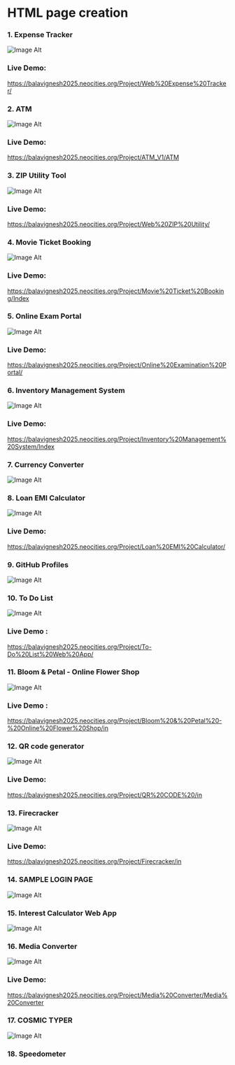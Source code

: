 # HTML page creation         
### 1. Expense Tracker
![Image Alt](https://github.com/Bala-6478/HTML/blob/aa45c719632cceca2f4b782f4838086163cc15ad/Screenshot%20(44).png)  
### Live Demo:
https://balavignesh2025.neocities.org/Project/Web%20Expense%20Tracker/
### 2. ATM  
![Image Alt](https://github.com/Bala-6478/HTML/blob/main/ATM/Screenshot%20(43).png)  
### Live Demo:
https://balavignesh2025.neocities.org/Project/ATM_V1/ATM
### 3. ZIP Utility Tool 
![Image Alt](https://github.com/Bala-6478/HTML/blob/5ece052b6f84f2db13730c004ce04c7929d20238/Screenshot%20(45).png)
### Live Demo:
https://balavignesh2025.neocities.org/Project/Web%20ZIP%20Utility/
### 4. Movie Ticket Booking
![Image Alt](https://github.com/Bala-6478/HTML/blob/8d6b6258843e32f458b0721b2fa1081c24bc4536/Screenshot%20(48).png)
### Live Demo:
https://balavignesh2025.neocities.org/Project/Movie%20Ticket%20Booking/Index
### 5. Online Exam Portal
![Image Alt](https://github.com/Bala-6478/HTML/blob/baff62a78dd43d3441cb76aff2502cc8d68abf96/Screenshot%20(50).png)
### Live Demo:
https://balavignesh2025.neocities.org/Project/Online%20Examination%20Portal/
### 6. Inventory Management System
![Image Alt](https://github.com/Bala-6478/HTML/blob/a9831a0751730136497aab6fd33ed02378a59245/Inventory%20Management%20System/Screenshot%20(54).png)
### Live Demo:
https://balavignesh2025.neocities.org/Project/Inventory%20Management%20System/Index
### 7. Currency Converter
![Image Alt](https://github.com/Bala-6478/HTML/blob/main/Currency%20Converter/Screenshot%20(81).png)
### 8. Loan EMI Calculator
![Image Alt](https://github.com/Bala-6478/HTML/blob/main/Loan%20EMI%20Calculator/Screenshot%20(82).png)
### Live Demo:
https://balavignesh2025.neocities.org/Project/Loan%20EMI%20Calculator/
### 9. GitHub Profiles
![Image Alt](https://github.com/Bala-6478/HTML/blob/f322fecd0583d4136e99dd03638f348bced21d54/Screenshot%20(49).png)
### 10. To Do List
![Image Alt](https://github.com/Bala-6478/HTML/blob/86fe496a58f8563f859ec7429e345d33461f8491/Screenshot%20(47).png)
### Live Demo :
https://balavignesh2025.neocities.org/Project/To-Do%20List%20Web%20App/
### 11. Bloom & Petal - Online Flower Shop
![Image Alt](https://github.com/Bala-6478/HTML/blob/190b5b45e12b6bf27b20fb36092917abc3d80279/Bloom%20%26%20Petal%20-%20Online%20Flower%20Shop/Screenshot%20(58).png)
### Live Demo :
https://balavignesh2025.neocities.org/Project/Bloom%20&%20Petal%20-%20Online%20Flower%20Shop/in
### 12. QR code generator
![Image Alt](https://github.com/Bala-6478/HTML/blob/2e8341542ca21f891697d92f451514fcfc7692c5/Screenshot%20(52).png)
### Live Demo:
https://balavignesh2025.neocities.org/Project/QR%20CODE%20/in
### 13. Firecracker
![Image Alt](https://github.com/Bala-6478/HTML/blob/2d21222d835e8fb0b89a3a15b901ada8a4f5e317/Firecracker/Screenshot%20(53).png)
### Live Demo:
https://balavignesh2025.neocities.org/Project/Firecracker/in
### 14. SAMPLE LOGIN PAGE 
![Image Alt](https://github.com/Bala-6478/HTML/blob/e8bd41aadc9726a54c1b87cedf7429a584d9f571/LOGIN%20PAGE/Screenshot%20(56).png)
### 15. Interest Calculator Web App
![Image Alt](https://github.com/Bala-6478/HTML/blob/a5d5af6e6c3e8bb94b68b9db0e04a79083ba87dc/Interest%20Calculator%20Web%20App/Screenshot%20(59).png)
### 16. Media Converter
![Image Alt](https://github.com/Bala-6478/HTML/blob/eaccd7ec95baaf8bb36325f2ccf4db7fbc8d6e38/Media%20Converter/Screenshot%20(61).png)
### Live Demo:
https://balavignesh2025.neocities.org/Project/Media%20Converter/Media%20Converter
### 17. COSMIC TYPER
![Image Alt](https://github.com/Bala-6478/HTML/blob/aaf55bc450fb3226459d902a1da78f1ea945ba90/COSMIC%20TYPER/Screenshot%20(63).png)
### 18. Speedometer

  




  
  
  
  


  


